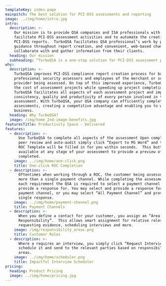 ```yaml
---
templateKey: index-page
mainpitch: The best solution for PCI-DSS assessments and reporting
image: ../img/home/intro.jpg
intro:
  description: >-
    Our mission is to provide QSA companies and ISA professionals with a tool to
    facilitate PCI-DSS assessment activities and to automate the creation of
    PCI-DSS reports.  TurboQSA facilitates QSA professional’s work by providing
    guidance throughout report creation, and convenient, web-based channel to
    collaborate with and gather information from their clients.
  heading: Our mission
  subheading: “TurboQSA is a one-stop solution for PCI-DSS assessment projects.”
why:
  description: >-
    TurboQSA improves PCI-DSS compliance report creation process for both
    professional security assessors and employees of the merchant or service
    provider being assessed. On top of this improved experience, TurboQSA lowers
    the cost of assessment projects while speeding up project completion. 
    TurboQSA facilitates all aspects of each assessment project and improves
    consistency, quality and productivity of every person involved in the
    assessment. With TurboQSA, your QSA company can efficiently complete more
    assessments, creating a competitive advantage and enabling you to win more
    business.
  heading: Why TurboQSA?
  image: /img/home_2nd-image-benefits.jpg
featuresTitle: Productivity Space - Delivered
features:
  - description: >-
      Use TurboQSA to complete all aspects of the assessment Upon completion,
      peer review and auto-audit simply click “Export to MS Word” and the PCI
      ROC Template will be filled in for you within seconds.  This button is
      available at any stage of your assessment to provide a preview of work
      completed.
    image: ../img/home/one-click.png
    title: One-click ROC Completion
  - description: >-
      Oftentimes when working through a ROC, the customer being assessed has
      more than a single payment channel. While completing the assessment for
      each requirement the QSA is required to select a payment channel to
      provide a response for. You may select and provide a response for each
      payment channel, or you may select “All Payment Channel” and provide a
      single response.
    image: ../img/home/payment-channel.png
    title: Payment Channels
  - description: >-
      When you define a contact for your customer, you assign an “Area of
      Responsibility”.  This allows smart assignment for relative roles when
      requesting evidence, scheduling interviews and more.
    image: /img/responsibility_areas.png
    title: Customer Roles
  - description: >-
      Where a requires an interview, you simply click “Request Interview” to
      schedule it and send to the relevant parties based on responsibility
      areas.
    image: ../img/home/scheduler.png
    title: Impactful Interview Scheduler
pricing:
  heading: Product Pricing
  image: ../img/home/pricing.jpg
---
```


